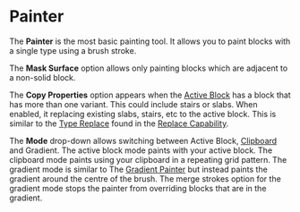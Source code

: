 # Painter

The **Painter** is the most basic painting tool. It allows you to paint blocks with a single type using a brush stroke.

The **Mask Surface** option allows only painting blocks which are adjacent to a non-solid block.

The **Copy Properties** option appears when the [Active Block](/editor/windows/activeblock.md) has a block that has more than one variant. This could include stairs or slabs. When enabled, it replacing existing slabs, stairs, etc to the active block. This is similar to the [Type Replace](/builder/contextmenu.md#Toolbox) found in the [Replace Capability](/capabilities/replacemode.md).

The **Mode** drop-down allows switching between Active Block, [Clipboard](/editor/windows/clipboard.md) and Gradient. The active block mode paints with your active block. The clipboard mode paints using your clipboard in a repeating grid pattern. The gradient mode is similar to The [Gradient Painter](gradientpainter.md) but instead paints the gradient around the centre of the brush. The merge strokes option for the gradient mode stops the painter from overriding blocks that are in the gradient. 